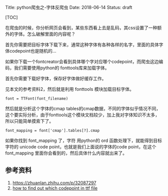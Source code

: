 Title: python爬虫之-字体反爬虫
Date: 2018-06-14
Status: draft

[TOC]

在爬虫的时候，你分析网页会看到，某些东西看上去是乱码，其css设置了一种额外的字体。怎么破解里面的内容呢？

首先你需要把目标字体下载下来，通常这种字体有各种各样的名字，里面的具体字体codepoint也是随机的...

如果你下载一个fontcreator会看到具体哪个字对应哪个codepoint，而爬虫这边编码，我们需要使用python的 fonttools库来加载字体。

首先你需要下载好字体，保存好字体做好缓存工作。

见本文的参考资料2，然后就是利用 fonttools 模块加载目标字体。

```
font = TTFont(font_filename)
```

然后就是分析这个字体的cmap tables的cmap数据，不同的字体似乎情况不同，这个要实际分析，由于fonttools这个模块文档较少，加上我对字体知识不太多，所以只能简单摸索下了。

```
font_mapping = font['cmap'].tables[?].cmap
```

如果你找到 font_mapping 了，字符 用python的 ord 函数处理下，就能得到目标字符的 unicode code point，也就是我们上面说的字体的code point，在这个 font_mapping 里面你会看到的，然后具体什么内容就出来了。



## 参考资料

1. https://zhuanlan.zhihu.com/p/32087297
2. [how to find out which codepoint in ttf file](https://unix.stackexchange.com/questions/247108/how-to-find-out-which-unicode-codepoints-are-defined-in-a-ttf-file)